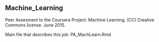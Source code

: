 ## Machine_Learning

Peer Assesment to the Coursera Project: Machine Learning.
(CC) Creative Commons license. June 2015.

Main file that describes this job: PA_MachLearn.Rmd

